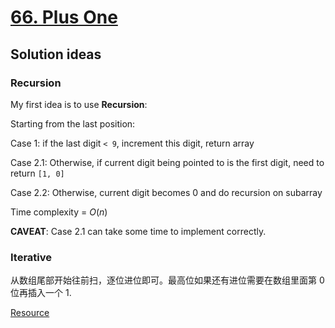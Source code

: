 # [66. Plus One](https://leetcode.com/problems/plus-one/)

## Solution ideas

### Recursion

My first idea is to use **Recursion**:

Starting from the last position:

Case 1: if the last digit `< 9`, increment this digit, return array

Case 2.1: Otherwise, if current digit being pointed to is the first digit, need to return `[1, 0]`

Case 2.2: Otherwise, current digit becomes $0$ and do recursion on subarray

Time complexity = $O(n)$

**CAVEAT**: Case 2.1 can take some time to implement correctly.

### Iterative
从数组尾部开始往前扫，逐位进位即可。最高位如果还有进位需要在数组里面第 $0$ 位再插入一个 $1$.

[Resource](https://github.com/halfrost/LeetCode-Go/tree/master/leetcode/0066.Plus-One)